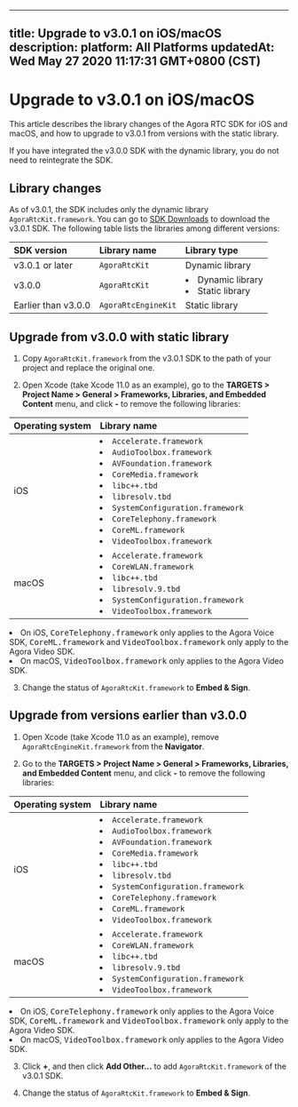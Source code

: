
---
title: Upgrade to v3.0.1 on iOS/macOS
description: 
platform: All Platforms
updatedAt: Wed May 27 2020 11:17:31 GMT+0800 (CST)
---
# Upgrade to v3.0.1 on iOS/macOS
This article describes the library changes of the Agora RTC SDK for iOS and macOS, and how to upgrade to v3.0.1 from versions with the static library.

<div class="alert note">If you have integrated the v3.0.0 SDK with the dynamic library, you do not need to reintegrate the SDK.</div>

## Library changes 

As of v3.0.1, the SDK includes only the dynamic library `AgoraRtcKit.framework`. You can go to [SDK Downloads](https://docs.agora.io/en/Agora%20Platform/downloads) to download the v3.0.1 SDK. The following table lists the libraries among different versions:

| SDK version         | Library name      | Library type                  |
| :------------------ | :---------------- | :---------------------------- |
| v3.0.1 or later     | `AgoraRtcKit`       | Dynamic library               |
| v3.0.0              | `AgoraRtcKit`       | <li>Dynamic library<li>Static library</li> |
| Earlier than v3.0.0 | `AgoraRtcEngineKit` | Static library                |

## Upgrade from v3.0.0 with static library

1. Copy `AgoraRtcKit.framework` from the v3.0.1 SDK to the path of your project and replace the original one.

2. Open Xcode (take Xcode 11.0 as an example), go to the **TARGETS > Project Name > General > Frameworks, Libraries, and Embedded Content** menu, and click **-** to remove the following libraries:

| Operating system | Library name                                                 |
| :--------------- | :----------------------------------------------------------- |
| iOS              | <li>`Accelerate.framework`<li>`AudioToolbox.framework`<li>`AVFoundation.framework`<li>`CoreMedia.framework`<li>`libc++.tbd`<li>`libresolv.tbd`<li>`SystemConfiguration.framework`<li>`CoreTelephony.framework`<li>`CoreML.framework`<li>`VideoToolbox.framework`</li> |
| macOS            | <li>`Accelerate.framework`<li>`CoreWLAN.framework`<li>`libc++.tbd`<li>`libresolv.9.tbd`<li>`SystemConfiguration.framework`<li>`VideoToolbox.framework`</li> |
 
 <div class="alert note"><li>On iOS, <tt>CoreTelephony.framework</tt> only applies to the Agora Voice SDK, <tt>CoreML.framework</tt> and <tt>VideoToolbox.framework</tt> only apply to the Agora Video SDK.<li>On macOS, <tt>VideoToolbox.framework</tt> only applies to the Agora Video SDK.</li></div>

3. Change the status of `AgoraRtcKit.framework` to **Embed & Sign**.

## Upgrade from versions earlier than v3.0.0

1. Open Xcode (take Xcode 11.0 as an example), remove `AgoraRtcEngineKit.framework` from the **Navigator**.

2. Go to the **TARGETS > Project Name > General > Frameworks, Libraries, and Embedded Content** menu, and click **-** to remove the following libraries:

| Operating system | Library name                                                 |
| :--------------- | :----------------------------------------------------------- |
| iOS              | <li>`Accelerate.framework`<li>`AudioToolbox.framework`<li>`AVFoundation.framework`<li>`CoreMedia.framework`<li>`libc++.tbd`<li>`libresolv.tbd`<li>`SystemConfiguration.framework`<li>`CoreTelephony.framework`<li>`CoreML.framework`<li>`VideoToolbox.framework`</li> |
| macOS            | <li>`Accelerate.framework`<li>`CoreWLAN.framework`<li>`libc++.tbd`<li>`libresolv.9.tbd`<li>`SystemConfiguration.framework`<li>`VideoToolbox.framework`</li> |
 
 <div class="alert note"><li>On iOS, <tt>CoreTelephony.framework</tt> only applies to the Agora Voice SDK, <tt>CoreML.framework</tt> and <tt>VideoToolbox.framework</tt> only apply to the Agora Video SDK.<li>On macOS, <tt>VideoToolbox.framework</tt> only applies to the Agora Video SDK.</li></div>

3. Click **+**, and then click **Add Other...** to add `AgoraRtcKit.framework` of the v3.0.1 SDK.

4. Change the status of `AgoraRtcKit.framework` to **Embed & Sign**.

